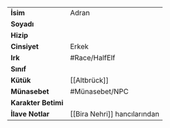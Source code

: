 |  |  |  
|---|---|  
| **İsim** | Adran|  
| **Soyadı** | |  
| **Hizip** | |  
| **Cinsiyet** | Erkek|  
| **Irk** | #Race/HalfElf|  
| **Sınıf** | |  
| **Kütük** | [[Altbrück]]|  
| **Münasebet** | #Münasebet/NPC|  
| **Karakter Betimi** | |  
| **İlave Notlar** | [[Bira Nehri]] hancılarından|  
